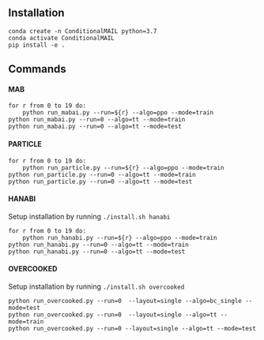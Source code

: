 ## Installation

```
conda create -n ConditionalMAIL python=3.7
conda activate ConditionalMAIL
pip install -e .
```

## Commands

#### MAB
```
for r from 0 to 19 do:
    python run_mabai.py --run=${r} --algo=ppo --mode=train
python run_mabai.py --run=0 --algo=tt --mode=train
python run_mabai.py --run=0 --algo=tt --mode=test
```

#### PARTICLE
```
for r from 0 to 19 do:
    python run_particle.py --run=${r} --algo=ppo --mode=train
python run_particle.py --run=0 --algo=tt --mode=train
python run_particle.py --run=0 --algo=tt --mode=test
```

#### HANABI
Setup installation by running `./install.sh hanabi`
```
for r from 0 to 19 do:
    python run_hanabi.py --run=${r} --algo=ppo --mode=train
python run_hanabi.py --run=0 --algo=tt --mode=train
python run_hanabi.py --run=0 --algo=tt --mode=test
```

#### OVERCOOKED
Setup installation by running `./install.sh overcooked`
```
python run_overcooked.py --run=0  --layout=single --algo=bc_single --mode=test 
python run_overcooked.py --run=0  --layout=single --algo=tt --mode=train
python run_overcooked.py --run=0 --layout=single --algo=tt --mode=test
```